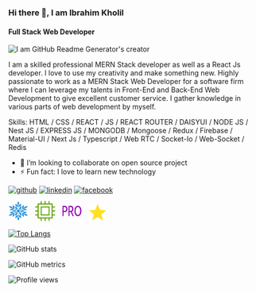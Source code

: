 
### Hi there 👋, I am Ibrahim Kholil
#### Full Stack Web Developer

![I am GitHub Readme Generator's creator](https://media.licdn.com/dms/image/C5616AQFngUocDoM0Gg/profile-displaybackgroundimage-shrink_350_1400/0/1662109770876?e=1689206400&v=beta&t=WJ852-PyWJN4cpjdgFRg207ra2G1dsmT3gREFeHqaNQ)

I am a skilled professional MERN Stack developer as well as a React Js developer. I love to use my creativity and make something new. Highly passionate to work as a MERN Stack Web Developer for a software firm where I can leverage my talents in Front-End and Back-End Web Development to give excellent customer service. I gather knowledge in various parts of web development by myself.

Skills: HTML / CSS / REACT / JS / REACT ROUTER / DAISYUI / NODE JS / Nest JS / EXPRESS JS / MONGODB / Mongoose / Redux / Firebase / Material-UI / Next Js / Typescript / Web RTC / Socket-Io / Web-Socket / Redis

- 👯 I’m looking to collaborate on open source project 
- ⚡ Fun fact: I love to learn new technology 


[<img src='https://cdn.jsdelivr.net/npm/simple-icons@3.0.1/icons/github.svg' alt='github' height='40'>](https://github.com/MdIbrahimKholil7)  [<img src='https://cdn.jsdelivr.net/npm/simple-icons@3.0.1/icons/linkedin.svg' alt='linkedin' height='40'>](https://www.linkedin.com/in/md-ibrahim-kholil-4795a4241/)  [<img src='https://cdn.jsdelivr.net/npm/simple-icons@3.0.1/icons/facebook.svg' alt='facebook' height='40'>](https://web.facebook.com/profile.php?id=100050915702341)  

<a href='https://archiveprogram.github.com/'><img src='https://raw.githubusercontent.com/acervenky/animated-github-badges/master/assets/acbadge.gif' width='40' height='40'></a> <a href='https://docs.github.com/en/developers'><img src='https://raw.githubusercontent.com/acervenky/animated-github-badges/master/assets/devbadge.gif' width='40' height='40'></a> <a href='https://github.com/pricing'><img src='https://raw.githubusercontent.com/acervenky/animated-github-badges/master/assets/pro.gif' width='40' height='40'></a> <a href='https://stars.github.com/'><img src='https://raw.githubusercontent.com/acervenky/animated-github-badges/master/assets/starbadge.gif' width='35' height='35'></a> 

[![Top Langs](https://github-readme-stats.vercel.app/api/top-langs/?username=MdIbrahimKholil7)](https://github.com/anuraghazra/github-readme-stats)

![GitHub stats](https://github-readme-stats.vercel.app/api?username=MdIbrahimKholil7&show_icons=true)  
 
![GitHub metrics](https://metrics.lecoq.io/MdIbrahimKholil7)  

![Profile views](https://gpvc.arturio.dev/MdIbrahimKholil7)  
